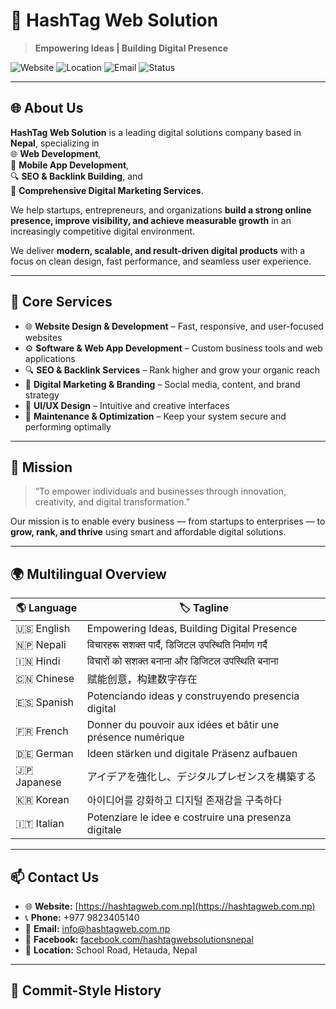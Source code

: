 # 🚀 HashTag Web Solution

> **Empowering Ideas | Building Digital Presence**

![Website](https://img.shields.io/badge/Website-hashtagweb.com.np-blue?style=flat-square)
![Location](https://img.shields.io/badge/Location-Nepal-green?style=flat-square)
![Email](https://img.shields.io/badge/Email-info@hashtagweb.com.np-red?style=flat-square)
![Status](https://img.shields.io/badge/Active-Yes-brightgreen?style=flat-square)

---

## 🌐 About Us

**HashTag Web Solution** is a leading digital solutions company based in **Nepal**, specializing in  
🌐 **Web Development**,  
📱 **Mobile App Development**,  
🔍 **SEO & Backlink Building**, and  
🧠 **Comprehensive Digital Marketing Services**.  

We help startups, entrepreneurs, and organizations **build a strong online presence, improve visibility, and achieve measurable growth** in an increasingly competitive digital environment.

We deliver **modern, scalable, and result-driven digital products** with a focus on clean design, fast performance, and seamless user experience.

---

## 🧩 Core Services

- 🌐 **Website Design & Development** – Fast, responsive, and user-focused websites  
- ⚙️ **Software & Web App Development** – Custom business tools and web applications  
- 🔍 **SEO & Backlink Services** – Rank higher and grow your organic reach  
- 📣 **Digital Marketing & Branding** – Social media, content, and brand strategy  
- 🎨 **UI/UX Design** – Intuitive and creative interfaces  
- 🧰 **Maintenance & Optimization** – Keep your system secure and performing optimally  

---

## 🧱 Mission

> “To empower individuals and businesses through innovation, creativity, and digital transformation.”

Our mission is to enable every business — from startups to enterprises — to **grow, rank, and thrive** using smart and affordable digital solutions.

---

## 🌍 Multilingual Overview

| 🌎 Language | 🏷️ Tagline |
|--------------|-------------|
| 🇺🇸 English | Empowering Ideas, Building Digital Presence |
| 🇳🇵 Nepali | विचारहरू सशक्त पार्दै, डिजिटल उपस्थिति निर्माण गर्दै |
| 🇮🇳 Hindi | विचारों को सशक्त बनाना और डिजिटल उपस्थिति बनाना |
| 🇨🇳 Chinese | 赋能创意，构建数字存在 |
| 🇪🇸 Spanish | Potenciando ideas y construyendo presencia digital |
| 🇫🇷 French | Donner du pouvoir aux idées et bâtir une présence numérique |
| 🇩🇪 German | Ideen stärken und digitale Präsenz aufbauen |
| 🇯🇵 Japanese | アイデアを強化し、デジタルプレゼンスを構築する |
| 🇰🇷 Korean | 아이디어를 강화하고 디지털 존재감을 구축하다 |
| 🇮🇹 Italian | Potenziare le idee e costruire una presenza digitale |

---

## 📫 Contact Us

- 🌐 **Website:** [https://hashtagweb.com.np](https://hashtagweb.com.np)  
- 📞 **Phone:** +977 9823405140  
- 📧 **Email:** [info@hashtagweb.com.np](mailto:info@hashtagweb.com.np)  
- 📘 **Facebook:** [facebook.com/hashtagwebsolutionsnepal](https://www.facebook.com/hashtagwebsolutionsnepal)  
- 📍 **Location:** School Road, Hetauda, Nepal  

---

## 🧾 Commit-Style History
 
